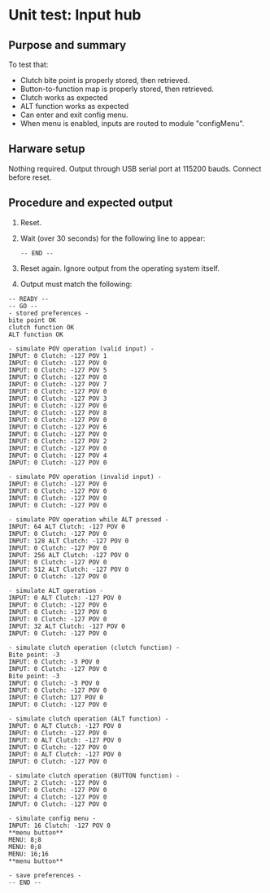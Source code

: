 # Unit test: Input hub

## Purpose and summary

To test that:

- Clutch bite point is properly stored, then retrieved.
- Button-to-function map is properly stored, then retrieved.
- Clutch works as expected
- ALT function works as expected
- Can enter and exit config menu.
- When menu is enabled, inputs are routed to module "configMenu".

## Harware setup

Nothing required.
Output through USB serial port at 115200 bauds. Connect before reset.

## Procedure and expected output

1. Reset. 

2. Wait (over 30 seconds) for the following line to appear:
   
   ```
   -- END --
   ```

3. Reset again. Ignore output from the operating system itself.

4. Output must match the following:
   
```
-- READY --
-- GO --
- stored preferences -
bite point OK
clutch function OK
ALT function OK

- simulate POV operation (valid input) -
INPUT: 0 Clutch: -127 POV 1
INPUT: 0 Clutch: -127 POV 0
INPUT: 0 Clutch: -127 POV 5
INPUT: 0 Clutch: -127 POV 0
INPUT: 0 Clutch: -127 POV 7
INPUT: 0 Clutch: -127 POV 0
INPUT: 0 Clutch: -127 POV 3
INPUT: 0 Clutch: -127 POV 0
INPUT: 0 Clutch: -127 POV 8
INPUT: 0 Clutch: -127 POV 0
INPUT: 0 Clutch: -127 POV 6
INPUT: 0 Clutch: -127 POV 0
INPUT: 0 Clutch: -127 POV 2
INPUT: 0 Clutch: -127 POV 0
INPUT: 0 Clutch: -127 POV 4
INPUT: 0 Clutch: -127 POV 0

- simulate POV operation (invalid input) -
INPUT: 0 Clutch: -127 POV 0
INPUT: 0 Clutch: -127 POV 0
INPUT: 0 Clutch: -127 POV 0
INPUT: 0 Clutch: -127 POV 0

- simulate POV operation while ALT pressed -
INPUT: 64 ALT Clutch: -127 POV 0
INPUT: 0 Clutch: -127 POV 0
INPUT: 128 ALT Clutch: -127 POV 0
INPUT: 0 Clutch: -127 POV 0
INPUT: 256 ALT Clutch: -127 POV 0
INPUT: 0 Clutch: -127 POV 0
INPUT: 512 ALT Clutch: -127 POV 0
INPUT: 0 Clutch: -127 POV 0

- simulate ALT operation -
INPUT: 0 ALT Clutch: -127 POV 0
INPUT: 0 Clutch: -127 POV 0
INPUT: 8 Clutch: -127 POV 0
INPUT: 0 Clutch: -127 POV 0
INPUT: 32 ALT Clutch: -127 POV 0
INPUT: 0 Clutch: -127 POV 0

- simulate clutch operation (clutch function) -
Bite point: -3
INPUT: 0 Clutch: -3 POV 0
INPUT: 0 Clutch: -127 POV 0
Bite point: -3
INPUT: 0 Clutch: -3 POV 0
INPUT: 0 Clutch: -127 POV 0
INPUT: 0 Clutch: 127 POV 0
INPUT: 0 Clutch: -127 POV 0

- simulate clutch operation (ALT function) -
INPUT: 0 ALT Clutch: -127 POV 0
INPUT: 0 Clutch: -127 POV 0
INPUT: 0 ALT Clutch: -127 POV 0
INPUT: 0 Clutch: -127 POV 0
INPUT: 0 ALT Clutch: -127 POV 0
INPUT: 0 Clutch: -127 POV 0

- simulate clutch operation (BUTTON function) -
INPUT: 2 Clutch: -127 POV 0
INPUT: 0 Clutch: -127 POV 0
INPUT: 4 Clutch: -127 POV 0
INPUT: 0 Clutch: -127 POV 0

- simulate config menu -
INPUT: 16 Clutch: -127 POV 0
**menu button**
MENU: 8;8
MENU: 0;8
MENU: 16;16
**menu button**

- save preferences -
-- END --
```
